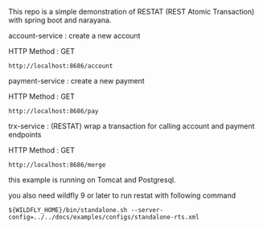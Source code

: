 This repo is a simple demonstration of RESTAT (REST Atomic Transaction) with spring boot and narayana.

account-service : create a new account 

HTTP Method : GET

```
http://localhost:8686/account
```

payment-service : create a new payment 

HTTP Method : GET

```
http://localhost:8686/pay
```


trx-service : (RESTAT) wrap a transaction for calling account and payment endpoints  

HTTP Method : GET

```
http://localhost:8686/merge
```

this example is running on Tomcat and Postgresql.

you also need wildfly 9 or later to run restat with following command

```
${WILDFLY_HOME}/bin/standalone.sh --server-config=../../docs/examples/configs/standalone-rts.xml
```